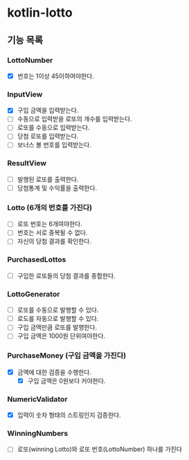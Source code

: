 # kotlin-lotto

## 기능 목록

### LottoNumber
-[x] 번호는 1이상 45이하여야한다.

### InputView
- [x] 구입 금액을 입력받는다.
- [ ] 수동으로 입력받을 로또의 개수를 입력받는다.
- [ ] 로또를 수동으로 입력받는다.
- [ ] 당첨 로또를 입력받는다.
- [ ] 보너스 볼 번호를 입력받는다.

### ResultView
-[ ] 발행된 로또를 출력한다.
-[ ] 당첨통계 및 수익률을 출력한다.

### Lotto (6개의 번호를 가진다)
-[ ] 로또 번호는 6개여야한다.
-[ ] 번호는 서로 중복될 수 없다.
-[ ] 자신의 당첨 결과를 확인한다.

### PurchasedLottos
-[ ] 구입한 로또들의 당첨 결과를 종합한다.

### LottoGenerator
- [ ] 로또를 수동으로 발행할 수 있다.
- [ ] 로도를 자동으로 발행할 수 있다.
- [ ] 구입 금액만큼 로또를 발행한다.
- [ ] 구입 금액은 1000원 단위여야한다.

### PurchaseMoney (구입 금액을 가진다)
- [x] 금액에 대한 검증을 수행한다.
  - [x] 구입 금액은 0원보다 커야한다.

### NumericValidator
- [x] 입력이 숫자 형태의 스트링인지 검증한다.

### WinningNumbers
- [ ] 로또(winning Lotto)와 로또 번호(LottoNumber) 하나를 가진다